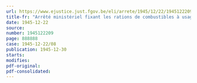 ```yaml
---
url: https://www.ejustice.just.fgov.be/eli/arrete/1945/12/22/1945122209/justel
title-fr: "Arrêté ministériel fixant les rations de combustibles à usage domestique pour le mois de janvier 1946"
date: 1945-12-22
source:
number: 1945122209
page: 888888
case: 1945-12-22/08
publication: 1945-12-30
starts:
modifies:
pdf-original:
pdf-consolidated:
---
```


